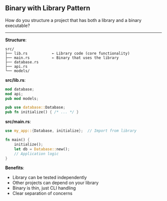 ## Binary with Library Pattern

How do you structure a project that has both a library and a binary executable?

---

**Structure**:
```
src/
├── lib.rs           ← Library code (core functionality)
├── main.rs          ← Binary that uses the library
├── database.rs
├── api.rs
└── models/
```

**src/lib.rs**:
```rust
mod database;
mod api;
pub mod models;

pub use database::Database;
pub fn initialize() { /* ... */ }
```

**src/main.rs**:
```rust
use my_app::{Database, initialize};  // Import from library

fn main() {
    initialize();
    let db = Database::new();
    // Application logic
}
```

**Benefits**:
- Library can be tested independently
- Other projects can depend on your library
- Binary is thin, just CLI handling
- Clear separation of concerns

